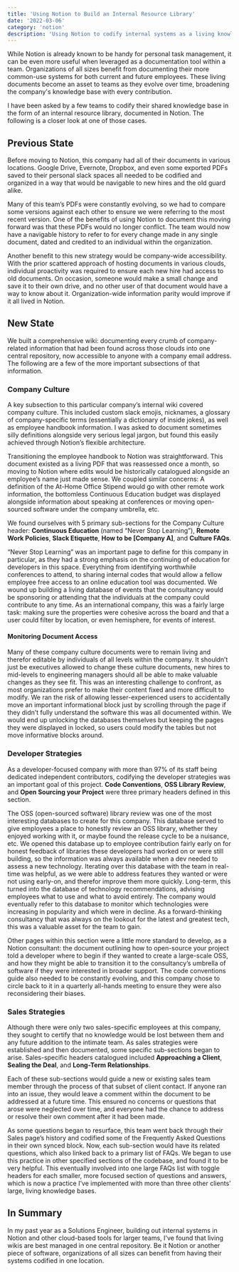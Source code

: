 ```yaml
---
title: 'Using Notion to Build an Internal Resource Library'
date: '2022-03-06'
category: 'notion'
description: 'Using Notion to codify internal systems as a living knowledge base at scale.'
---
```


While Notion is already known to be handy for personal task management, it can be even more useful when leveraged as a documentation tool within a team. Organizations of all sizes benefit from documenting their more common-use systems for both current and future employees. These living documents become an asset to teams as they evolve over time, broadening the company's knowledge base with every contribution.

I have been asked by a few teams to codify their shared knowledge base in the form of an internal resource library, documented in Notion. The following is a closer look at one of those cases.

## Previous State

Before moving to Notion, this company had all of their documents in various locations. Google Drive, Evernote, Dropbox, and even some exported PDFs saved to their personal slack spaces all needed to be codified and organized in a way that would be navigable to new hires and the old guard alike.

Many of this team’s PDFs were constantly evolving, so we had to compare some versions against each other to ensure we were referring to the most recent version. One of the benefits of using Notion to document this moving forward was that these PDFs would no longer conflict. The team would now have a navigable history to refer to for every change made in any single document, dated and credited to an individual within the organization.

Another benefit to this new strategy would be company-wide accessibility. With the prior scattered approach of hosting documents in various clouds, individual proactivity was required to ensure each new hire had access to old documents. On occasion, someone would make a small change and save it to their own drive, and no other user of that document would have a way to know about it. Organization-wide information parity would improve if it all lived in Notion.

## New State

We built a comprehensive wiki: documenting every crumb of company-related information that had been found across those clouds into one central repository, now accessible to anyone with a company email address. The following are a few of the more important subsections of that information.

### Company Culture

A key subsection to this particular company’s internal wiki covered company culture. This included custom slack emojis, nicknames, a glossary of company-specific terms (essentially a dictionary of inside jokes), as well as employee handbook information. I was asked to document sometimes silly definitions alongside very serious legal jargon, but found this easily achieved through Notion’s flexible architecture.

Transitioning the employee handbook to Notion was straightforward. This document existed as a living PDF that was reassessed once a month, so moving to Notion where edits would be historically catalogued alongside an employee’s name just made sense. We coupled similar concerns: A definition of the At-Home Office Stipend would go with other remote work information, the bottomless Continuous Education budget was displayed alongside information about speaking at conferences or moving open-sourced software under the company umbrella, etc.

We found ourselves with 5 primary sub-sections for the Company Culture header: **Continuous Education** (named “Never Stop Learning”), **Remote Work Policies**, **Slack Etiquette**, **How to be [Company A]**, and **Culture FAQs**.

“Never Stop Learning” was an important page to define for this company in particular, as they had a strong emphasis on the continuing of education for developers in this space. Everything from identifying worthwhile conferences to attend, to sharing internal codes that would allow a fellow employee free access to an online education tool was documented. We wound up building a living database of events that the consultancy would be sponsoring or attending that the individuals at the company could contribute to any time. As an international company, this was a fairly large task: making sure the properties were cohesive across the board and that a user could filter by location, or even hemisphere, for events of interest.

#### Monitoring Document Access

Many of these company culture documents were to remain living and therefor editable by individuals of all levels within the company. It shouldn’t just be executives allowed to change these culture documents, new hires to mid-levels to engineering managers should all be able to make valuable changes as they see fit. This was an interesting challenge to confront, as most organizations prefer to make their content fixed and more difficult to modify. We ran the risk of allowing lesser-experienced users to accidentally move an important informational block just by scrolling through the page if they didn’t fully understand the software this was all documented within. We would end up unlocking the databases themselves but keeping the pages they were displayed in locked, so users could modify the tables but not move informative blocks around.

### Developer Strategies

As a developer-focused company with more than 97% of its staff being dedicated independent contributors, codifying the developer strategies was an important goal of this project. **Code Conventions**, **OSS Library Review**, and **Open Sourcing your Project** were three primary headers defined in this section.

The OSS (open-sourced software) library review was one of the most interesting databases to create for this company. This database served to give employees a place to honestly review an OSS library, whether they enjoyed working with it, or maybe found the release cycle to be a nuisance, etc. We opened this database up to employee contribution fairly early on for honest feedback of libraries these developers had worked on or were still building, so the information was always available when a dev needed to assess a new technology. Iterating over this database with the team in real-time was helpful, as we were able to address features they wanted or were not using early-on, and therefor improve them more quickly. Long-term, this turned into the database of technology recommendations, advising employees what to use and what to avoid entirely. The company would eventually refer to this database to monitor which technologies were increasing in popularity and which were in decline. As a forward-thinking consultancy that was always on the lookout for the latest and greatest tech, this was a valuable asset for the team to gain.

Other pages within this section were a little more standard to develop, as a Notion consultant: the document outlining how to open-source your project told a developer where to begin if they wanted to create a large-scale OSS, and how they might be able to transition it to the consultancy’s umbrella of software if they were interested in broader support. The code conventions guide also needed to be constantly evolving, and this company chose to circle back to it in a quarterly all-hands meeting to ensure they were also reconsidering their biases.

### Sales Strategies

Although there were only two sales-specific employees at this company, they sought to certify that no knowledge would be lost between them and any future addition to the intimate team. As sales strategies were established and then documented, some specific sub-sections began to arise. Sales-specific headers catalogued included **Approaching a Client**, **Sealing the Deal**, and **Long-Term Relationships**.

Each of these sub-sections would guide a new or existing sales team member through the process of that subset of client contact. If anyone ran into an issue, they would leave a comment within the document to be addressed at a future time. This ensured no concerns or questions that arose were neglected over time, and everyone had the chance to address or resolve their own comment after it had been made.

As some questions began to resurface, this team went back through their Sales page’s history and codified some of the Frequently Asked Questions in their own synced block. Now, each sub-section would have its related questions, which also linked back to a primary list of FAQs. We began to use this practice in other specified sections of the codebase, and found it to be very helpful. This eventually involved into one large FAQs list with toggle headers for each smaller, more focused section of questions and answers, which is now a practice I’ve implemented with more than three other clients’ large, living knowledge bases.

## In Summary

In my past year as a Solutions Engineer, building out internal systems in Notion and other cloud-based tools for larger teams, I've found that living wikis are best managed in one central repository. Be it Notion or another piece of software, organizations of all sizes can benefit from having their systems codified in one location.
